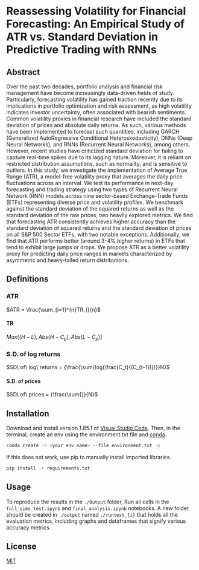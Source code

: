 # Reassessing Volatility for Financial Forecasting: An Empirical Study of ATR vs. Standard Deviation in Predictive Trading with RNNs
 ## Abstract
Over the past two decades, portfolio analysis and financial risk management have become increasingly data-driven fields of study. Particularly, forecasting volatility has gained traction recently due to its implications in portfolio optimization and risk assessment, as high volatility indicates investor uncertainty, often associated with bearish sentiments. Common volatility proxies in financial research have included the standard deviation of prices and absolute daily returns. As such, various methods have been implemented to forecast such quantities, including GARCH (Generalized AutoRegressive Conditional Heteroskedasticity), DNNs (Deep Neural Networks), and RNNs (Recurrent Neural Networks), among others. However, recent studies have criticized standard deviation for failing to capture real-time spikes due to its lagging nature. Moreover, it is reliant on restricted distribution assumptions, such as normality, and is sensitive to outliers. In this study, we investigate the implementation of Average True Range (ATR), a model-free volatility proxy that averages the daily price fluctuations across an interval. We test its performance in next-day forecasting and trading strategy using two types of Recurrent Neural Network (RNN) models across nine sector-based Exchange-Trade Funds (ETFs) representing diverse price and volatility profiles. We benchmark against the standard deviation of the squared returns as well as the standard deviation of the raw prices, two heavily explored metrics. We find that forecasting ATR consistently achieves higher accuracy than the standard deviation of squared returns and the standard deviation of prices on all S&P 500 Sector ETFs, with two notable exceptions. Additionally, we find that ATR performs better (around 3-4% higher returns) in ETFs that tend to exhibit large jumps or drops. We propose ATR as a better volatility proxy for predicting daily price ranges in markets characterized by asymmetric and heavy-tailed return distributions.

## Definitions
### ATR

$ATR = \frac{\sum_{i=1}^{n}TR_i}{n}$

#### TR

$Max[{(H-L)}, Abs{(H-C_p)}, Abs{(L-C_p)}]$

### S.D. of log returns

$SD\ of\ log\ returns = {\frac{\sum{log(\frac{C_t}{(C_{t-1})})}}N}$

#### S.D. of prices

$SD\ of\ prices = {\frac{\sum{}}{N}$



## Installation
Download and install version 1.85.1 of [Visual Studio Code](https://code.visualstudio.com/download). Then, in the terminal, create an env using the environment.txt file and [conda](https://www.anaconda.com/download).

``` bash
conda create -n <your env name> --file environment.txt -y
```

If this does not work, use pip to manually install imported libraries. 

```bash
pip install -r requirements.txt
```

## Usage
To reproduce the results in the `./Output` folder, Run all cells in the `full_sims_test.ipynb` and `final_analysis.ipynb` notebooks. A new folder should be created in `./output` named `./runtest_{i}` that holds all the evaluation metrics, including graphs and dataframes that signify various accuracy metrics. 

## License
[MIT](https://choosealicense.com/licenses/mit/)

